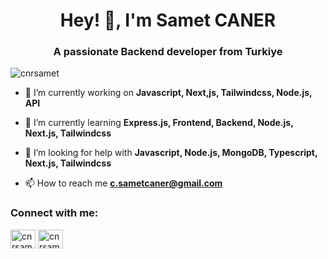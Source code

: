 

<h1 align="center">Hey! 👋, I'm Samet CANER</h1>
<h3 align="center">A passionate Backend developer from Turkiye</h3>


<p align="left"> <img src="https://komarev.com/ghpvc/?username=cnrsamet&label=Profile%20views&color=0e75b6&style=flat" alt="cnrsamet" /> </p>

- 🔭 I’m currently working on **Javascript, Next,js, Tailwindcss, Node.js, API**

- 🌱 I’m currently learning **Express.js, Frontend, Backend, Node.js, Next.js, Tailwindcss**

- 🤝 I’m looking for help with **Javascript, Node.js, MongoDB, Typescript, Next.js, Tailwindcss**

- 📫 How to reach me **c.sametcaner@gmail.com**

<h3 align="left">Connect with me:</h3>
<p align="left">
<a href="https://linkedin.com/in/cnrsamet" target="_blank" rel="noopener noreferrer"><img align="center" src="https://raw.githubusercontent.com/rahuldkjain/github-profile-readme-generator/master/src/images/icons/Social/linked-in-alt.svg" alt="cnrsamet" height="30" width="40" /></a>
<a href="https://instagram.com/cnrsamet" target="_blank" rel="noopener noreferrer"><img align="center" src="https://raw.githubusercontent.com/rahuldkjain/github-profile-readme-generator/master/src/images/icons/Social/instagram.svg" alt="cnrsamet" height="30" width="40" /></a>
</p>
